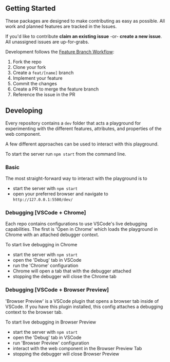 ## Getting Started

These packages are designed to make contributing as easy as possible. All work and planned features are tracked in the Issues.

If you'd like to contribute **claim an existing issue** -or- **create a new issue**. All unassigned issues are up-for-grabs.

Development follows the [Feature Branch Workflow][feature-workflow]:

1. Fork the repo
2. Clone your fork
3. Create a `feat/[name]` branch
4. Implement your feature
5. Commit the changes
6. Create a PR to merge the feature branch
7. Reference the issue in the PR

[feature-workflow]: https://www.atlassian.com/git/tutorials/comparing-workflows/feature-branch-workflow


## Developing

Every repository contains a `dev` folder that acts a playground for experimenting with the different features, attributes, and properties of the web component.

A few different approaches can be used to interact with this playground. 

To start the server run `npm start` from the command line.

### Basic

The most straight-forward way to interact with the playground is to

- start the server with `npm start`
- open your preferred browser and navigate to `http://127.0.0.1:5500/dev/`

### Debugging [VSCode + Chrome]

Each repo contains configurations to use VSCode's live debugging capabilities. The first is 'Open in Chrome' which loads the playground in Chrome with an attached debugger context.

To start live debugging in Chrome

- start the server with `npm start`
- open the 'Debug' tab in VSCode
- run the 'Chrome' configuration
- Chrome will open a tab that with the debugger attached
- stopping the debugger will close the Chrome tab

### Debugging [VSCode + Browser Preview]

'Browser Preview' is a VSCode plugin that opens a browser tab inside of VSCode. If you have this plugin installed, this config attaches a debugging context to the browser tab.

To start live debugging in Browser Preview

- start the server with `npm start`
- open the 'Debug' tab in VSCode
- run 'Browser Preview' configuration
- interact with the web component in the Browser Preview Tab
- stopping the debugger will close Browser Preview
